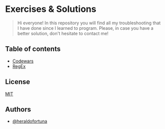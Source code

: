# Exercises & Solutions

> Hi everyone! In this repository you will find all my troubleshooting that I have done since I learned to program. Please, in case you have a better solution, don't hesitate to contact me!

## Table of contents

- [Codewars](https://github.com/heraldofortuna/exercises/tree/main/Codewars)
- [RegEx](https://github.com/heraldofortuna/exercises/tree/main/Regex)

## License

[MIT](https://choosealicense.com/licenses/mit/)

## Authors

- [@heraldofortuna](https://twitter.com/heraldofortuna)
